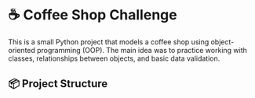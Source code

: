 # ☕ Coffee Shop Challenge

This is a small Python project that models a coffee shop using object-oriented programming (OOP). The main idea was to practice working with classes, relationships between objects, and basic data validation.

## 📦 Project Structure
